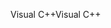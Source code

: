 <span data-ttu-id="78281-101">Visual C++</span><span class="sxs-lookup"><span data-stu-id="78281-101">Visual C++</span></span>